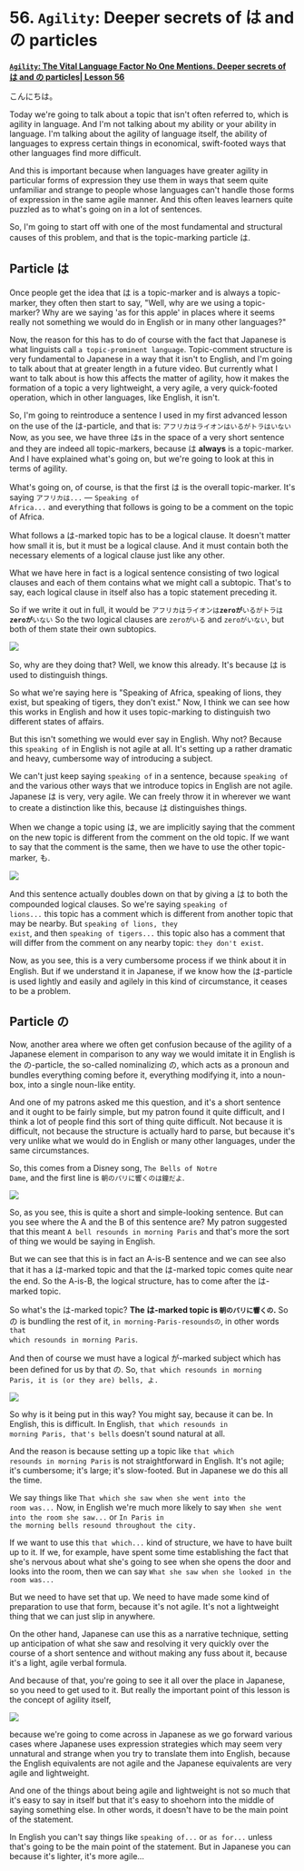 # **56. <code>Agility</code>: Deeper secrets of は and の particles**

[**<code>Agility</code>: The Vital Language Factor No One Mentions. Deeper secrets of は and の particles| Lesson 56**](https://www.youtube.com/watch?v=FdMeXqweBJ0&list=PLg9uYxuZf8x_A-vcqqyOFZu06WlhnypWj&index=58&pp=iAQB)

こんにちは。

Today we're going to talk about a topic that isn't often referred to, which is agility in language. And I'm not talking about my ability or your ability in language. I'm talking about the agility of language itself, the ability of languages to express certain things in economical, swift-footed ways that other languages find more difficult.

And this is important because when languages have greater agility in particular forms of expression they use them in ways that seem quite unfamiliar and strange to people whose languages can't handle those forms of expression in the same agile manner. And this often leaves learners quite puzzled as to what's going on in a lot of sentences.

So, I'm going to start off with one of the most fundamental and structural causes of this problem, and that is the topic-marking particle は.

## Particle は

Once people get the idea that は is a topic-marker and is always a topic-marker, they often then start to say, "Well, why are we using a topic-marker? Why are we saying 'as for this apple' in places where it seems really not something we would do in English or in many other languages?"

Now, the reason for this has to do of course with the fact that Japanese is what linguists call <code>a topic-prominent language</code>. Topic-comment structure is very fundamental to Japanese in a way that it isn't to English, and I'm going to talk about that at greater length in a future video. But currently what I want to talk about is how this affects the matter of agility, how it makes the formation of a topic a very lightweight, a very agile, a very quick-footed operation, which in other languages, like English, it isn't.

So, I'm going to reintroduce a sentence I used in my first advanced lesson on the use of the は-particle, and that is: <code>アフリカはライオンはいるがトラはいない</code> Now, as you see, we have three はs in the space of a very short sentence and they are indeed all topic-markers, because は **always** is a topic-marker. And I have explained what's going on, but we're going to look at this in terms of agility.

What's going on, of course, is that the first は is the overall topic-marker. It's saying <code>アフリカは...</code> — <code>Speaking of Africa...</code> and everything that follows is going to be a comment on the topic of Africa.

What follows a は-marked topic has to be a logical clause. It doesn't matter how small it is, but it must be a logical clause. And it must contain both the necessary elements of a logical clause just like any other.

What we have here in fact is a logical sentence consisting of two logical clauses and each of them contains what we might call a subtopic. That's to say, each logical clause in itself also has a topic statement preceding it.

So if we write it out in full, it would be <code>アフリカはライオンは**zeroが**いるがトラは**zeroが**いない</code> So the two logical clauses are <code>zeroがいる</code> and <code>zeroがいない</code>, but both of them state their own subtopics.

![](image297.webp)

So, why are they doing that? Well, we know this already. It's because は is used to distinguish things.

So what we're saying here is "Speaking of Africa, speaking of lions, they exist, but speaking of tigers, they don't exist." Now, I think we can see how this works in English and how it uses topic-marking to distinguish two different states of affairs.

But this isn't something we would ever say in English. Why not? Because this <code>speaking of</code> in English is not agile at all. It's setting up a rather dramatic and heavy, cumbersome way of introducing a subject.

We can't just keep saying <code>speaking of</code> in a sentence, because <code>speaking of</code> and the various other ways that we introduce topics in English are not agile. Japanese は is very, very agile. We can freely throw it in wherever we want to create a distinction like this, because は distinguishes things.

When we change a topic using は, we are implicitly saying that the comment on the new topic is different from the comment on the old topic. If we want to say that the comment is the same, then we have to use the other topic-marker, も.

![](image630.webp)

And this sentence actually doubles down on that by giving a は to both the compounded logical clauses. So we're saying <code>speaking of lions...</code> this topic has a comment which is different from another topic that may be nearby. But <code>speaking of lions, they exist</code>, and then <code>speaking of tigers...</code> this topic also has a comment that will differ from the comment on any nearby topic: <code>they don't exist</code>.

Now, as you see, this is a very cumbersome process if we think about it in English. But if we understand it in Japanese, if we know how the は-particle is used lightly and easily and agilely in this kind of circumstance, it ceases to be a problem.

## Particle の

Now, another area where we often get confusion because of the agility of a Japanese element in comparison to any way we would imitate it in English is the の-particle, the so-called nominalizing の, which acts as a pronoun and bundles everything coming before it, everything modifying it, into a noun-box, into a single noun-like entity.

And one of my patrons asked me this question, and it's a short sentence and it ought to be fairly simple, but my patron found it quite difficult, and I think a lot of people find this sort of thing quite difficult. Not because it is difficult, not because the structure is actually hard to parse, but because it's very unlike what we would do in English or many other languages, under the same circumstances.

So, this comes from a Disney song, <code>The Bells of Notre Dame</code>, and the first line is <code>朝のパリに響くのは鐘だよ</code>.

![](image979.webp)

So, as you see, this is quite a short and simple-looking sentence. But can you see where the A and the B of this sentence are? My patron suggested that this meant <code>A bell resounds in morning Paris</code> and that's more the sort of thing we would be saying in English.

But we can see that this is in fact an A-is-B sentence and we can see also that it has a は-marked topic and that the は-marked topic comes quite near the end. So the A-is-B, the logical structure, has to come after the は-marked topic.

So what's the は-marked topic? **The は-marked topic is <code>朝のパリに響くの</code>.** So の is bundling the rest of it, <code>in morning-Paris-resoundsの</code>, in other words <code>that which resounds in morning Paris</code>.

And then of course we must have a logical が-marked subject which has been defined for us by that の. So, <code>that which resounds in morning Paris, it is (or they are) bells, よ.</code>

![](image1135.webp)

So why is it being put in this way? You might say, because it can be. In English, this is difficult. In English, <code>that which resounds in morning Paris, that's bells</code> doesn't sound natural at all.

And the reason is because setting up a topic like <code>that which resounds in morning Paris</code> is not straightforward in English. It's not agile; it's cumbersome; it's large; it's slow-footed. But in Japanese we do this all the time.

We say things like <code>That which she saw when she went into the room was...</code> Now, in English we're much more likely to say <code>When she went into the room she saw...</code> or <code>In Paris in the morning bells resound throughout the city.</code>

If we want to use this <code>that which...</code> kind of structure, we have to have built up to it. If we, for example, have spent some time establishing the fact that she's nervous about what she's going to see when she opens the door and looks into the room, then we can say <code>What she saw when she looked in the room was...</code>

But we need to have set that up. We need to have made some kind of preparation to use that form, because it's not agile. It's not a lightweight thing that we can just slip in anywhere.

On the other hand, Japanese can use this as a narrative technique, setting up anticipation of what she saw and resolving it very quickly over the course of a short sentence and without making any fuss about it, because it's a light, agile verbal formula.

And because of that, you're going to see it all over the place in Japanese, so you need to get used to it. But really the important point of this lesson is the concept of agility itself,

![](image436.webp)

because we're going to come across in Japanese as we go forward various cases where Japanese uses expression strategies which may seem very unnatural and strange when you try to translate them into English, because the English equivalents are not agile and the Japanese equivalents are very agile and lightweight.

And one of the things about being agile and lightweight is not so much that it's easy to say in itself but that it's easy to shoehorn into the middle of saying something else. In other words, it doesn't have to be the main point of the statement.

In English you can't say things like <code>speaking of...</code> or <code>as for...</code> unless that's going to be the main point of the statement. But in Japanese you can because it's lighter, it's more agile…
